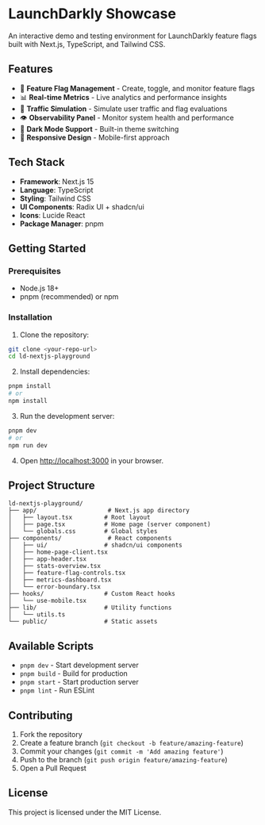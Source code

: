 # LaunchDarkly Showcase

An interactive demo and testing environment for LaunchDarkly feature flags built with Next.js, TypeScript, and Tailwind CSS.

## Features

- 🚀 **Feature Flag Management** - Create, toggle, and monitor feature flags
- 📊 **Real-time Metrics** - Live analytics and performance insights
- 🎯 **Traffic Simulation** - Simulate user traffic and flag evaluations
- 👁️ **Observability Panel** - Monitor system health and performance
- 🌙 **Dark Mode Support** - Built-in theme switching
- 📱 **Responsive Design** - Mobile-first approach

## Tech Stack

- **Framework**: Next.js 15
- **Language**: TypeScript
- **Styling**: Tailwind CSS
- **UI Components**: Radix UI + shadcn/ui
- **Icons**: Lucide React
- **Package Manager**: pnpm

## Getting Started

### Prerequisites

- Node.js 18+ 
- pnpm (recommended) or npm

### Installation

1. Clone the repository:
```bash
git clone <your-repo-url>
cd ld-nextjs-playground
```

2. Install dependencies:
```bash
pnpm install
# or
npm install
```

3. Run the development server:
```bash
pnpm dev
# or
npm run dev
```

4. Open [http://localhost:3000](http://localhost:3000) in your browser.

## Project Structure

```
ld-nextjs-playground/
├── app/                    # Next.js app directory
│   ├── layout.tsx         # Root layout
│   ├── page.tsx           # Home page (server component)
│   └── globals.css        # Global styles
├── components/             # React components
│   ├── ui/                # shadcn/ui components
│   ├── home-page-client.tsx
│   ├── app-header.tsx
│   ├── stats-overview.tsx
│   ├── feature-flag-controls.tsx
│   ├── metrics-dashboard.tsx
│   └── error-boundary.tsx
├── hooks/                 # Custom React hooks
│   └── use-mobile.tsx
├── lib/                   # Utility functions
│   └── utils.ts
└── public/                # Static assets
```

## Available Scripts

- `pnpm dev` - Start development server
- `pnpm build` - Build for production
- `pnpm start` - Start production server
- `pnpm lint` - Run ESLint

## Contributing

1. Fork the repository
2. Create a feature branch (`git checkout -b feature/amazing-feature`)
3. Commit your changes (`git commit -m 'Add amazing feature'`)
4. Push to the branch (`git push origin feature/amazing-feature`)
5. Open a Pull Request

## License

This project is licensed under the MIT License. 